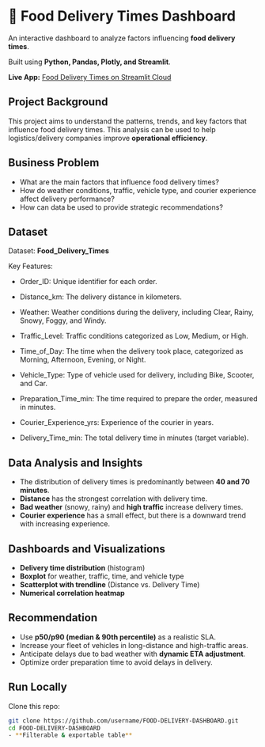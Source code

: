 # 🛵 Food Delivery Times Dashboard

An interactive dashboard to analyze factors influencing **food delivery times**. 

Built using **Python, Pandas, Plotly, and Streamlit**.

**Live App:** [Food Delivery Times on Streamlit Cloud]([https://food-delivery-dashboard-xxxx.streamlit.app](https://food-delivery-dashboard-tzy6so9mrptelica2fnfpc.streamlit.app/))

##  Project Background
This project aims to understand the patterns, trends, and key factors that influence food delivery times.
This analysis can be used to help logistics/delivery companies improve **operational efficiency**.

## Business Problem
- What are the main factors that influence food delivery times?
- How do weather conditions, traffic, vehicle type, and courier experience affect delivery performance?
- How can data be used to provide strategic recommendations?

## Dataset
Dataset: **Food_Delivery_Times** 

Key Features:

- Order_ID: Unique identifier for each order.

- Distance_km: The delivery distance in kilometers.

- Weather: Weather conditions during the delivery, including Clear, Rainy, Snowy, Foggy, and Windy.

- Traffic_Level: Traffic conditions categorized as Low, Medium, or High.

- Time_of_Day: The time when the delivery took place, categorized as Morning, Afternoon, Evening, or Night.

- Vehicle_Type: Type of vehicle used for delivery, including Bike, Scooter, and Car.

- Preparation_Time_min: The time required to prepare the order, measured in minutes.

- Courier_Experience_yrs: Experience of the courier in years.

- Delivery_Time_min: The total delivery time in minutes (target variable).

## Data Analysis and Insights
- The distribution of delivery times is predominantly between **40 and 70 minutes**.
- **Distance** has the strongest correlation with delivery time.
- **Bad weather** (snowy, rainy) and **high traffic** increase delivery times.
- **Courier experience** has a small effect, but there is a downward trend with increasing experience.

## Dashboards and Visualizations
- **Delivery time distribution** (histogram)
- **Boxplot** for weather, traffic, time, and vehicle type
- **Scatterplot with trendline** (Distance vs. Delivery Time)
- **Numerical correlation heatmap**

## Recommendation
- Use **p50/p90 (median & 90th percentile)** as a realistic SLA.
- Increase your fleet of vehicles in long-distance and high-traffic areas.
- Anticipate delays due to bad weather with **dynamic ETA adjustment**.
- Optimize order preparation time to avoid delays in delivery.

## Run Locally
Clone this repo:
```bash
git clone https://github.com/username/FOOD-DELIVERY-DASHBOARD.git
cd FOOD-DELIVERY-DASHBOARD
- **Filterable & exportable table**
